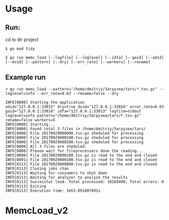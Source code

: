 # Usage

## Run:

cd to dir project

`$ go mod tidy`

`$ go run memc_load [--logfile] [--loglevel] [--idfa] [--gaid] [--adid] [--dvid] [--pattern] [--dry] [--err_rate] [--workers] [--rename]`


## Example run

```python_profissional/homework_test_python/test 13 …
➜ go run memc_load --pattern="/home/dmitriy/Загрузки/tars/*.tsv.gz" --loglevel=info --err_rate=0.03 --rename=false --dry

```

```
INFO[0000] Starting the application                      adid="127.0.0.1:33015" dry=true dvid="127.0.0.1:33016" error_rate=0.03 gaid="127.0.0.1:33014" idfa="127.0.0.1:33013" logfile=stdout loglevel=info pattern="/home/dmitriy/Загрузки/tars/*.tsv.gz" rename=false workers=5
INFO[0000] Starting...                                  
INFO[0000] Found total 3 files in /home/dmitriy/Загрузки/tars/ 
INFO[0000] File 20170929000000.tsv.gz sheduled for processing 
INFO[0000] File 20170929000100.tsv.gz sheduled for processing 
INFO[0000] File 20170929000200.tsv.gz sheduled for processing 
INFO[0000] All 3 files are sheduled.                    
INFO[0000] Please wait for fileprocessors done the reading... 
INFO[0090] File 20170929000200.tsv.gz is read to the end and closed 
INFO[0091] File 20170929000100.tsv.gz is read to the end and closed 
INFO[0113] File 20170929000000.tsv.gz is read to the end and closed 
INFO[0113] Closing jobs chan                            
INFO[0113] Waiting for consumers to shut down           
INFO[0113] Waiting for analyzer to analyze the results  
INFO[0113] Successful load. Total processed: 10269498; Total errors: 0 
INFO[0113] Exiting                                      
INFO[0113] Execution time: 1m53.091807091s              
```
# MemcLoad_v2
